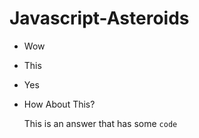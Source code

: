 # Javascript-Asteroids
- Wow
- This
- Yes
- How About This?

  This is an answer that has some `code`
